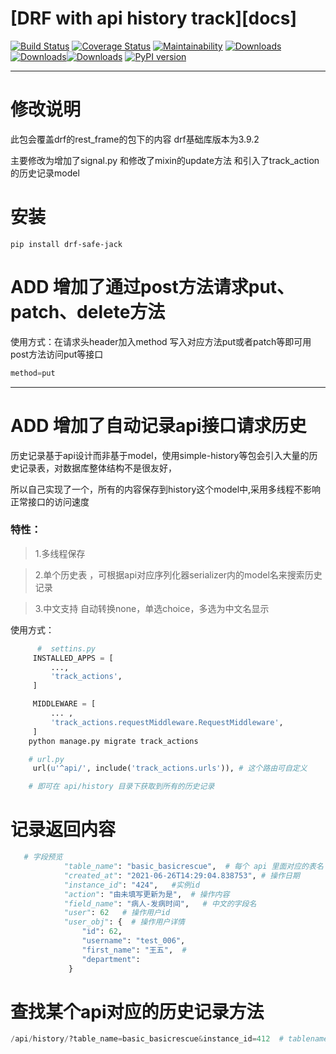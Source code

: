 # [DRF with api history track][docs]

[![Build Status](https://travis-ci.org/kenneth051/drf-history.svg?branch=develop)](https://travis-ci.org/kenneth051/drf-history)  [![Coverage Status](https://coveralls.io/repos/github/kenneth051/django-track-actions/badge.svg?branch=develop)](https://coveralls.io/github/kenneth051/django-track-actions?branch=develop)  [![Maintainability](https://api.codeclimate.com/v1/badges/fc8a5a15c480d2ad117d/maintainability)](https://codeclimate.com/github/kenneth051/django-track-actions/maintainability) [![Downloads](https://pepy.tech/badge/drf-safe-jack)](https://pepy.tech/project/drf-safe-jack)[![Downloads](https://pepy.tech/badge/drf-safe-jack/month)](https://pepy.tech/project/drf-safe-jack)[![Downloads](https://pepy.tech/badge/drf-safe-jack/week)](https://pepy.tech/project/drf-history/week) [![PyPI version](https://badge.fury.io/py/drf-safe-jack.svg)](https://badge.fury.io/py/drf-safe-jack)

---

# 修改说明

此包会覆盖drf的rest_frame的包下的内容   drf基础库版本为3.9.2

主要修改为增加了signal.py 和修改了mixin的update方法 和引入了track_action的历史记录model

# 安装

```shell
pip install drf-safe-jack
```



# ADD   增加了通过post方法请求put、patch、delete方法

使用方式：在请求头header加入method 写入对应方法put或者patch等即可用post方法访问put等接口  

```python
method=put 
```

---

# ADD  增加了自动记录api接口请求历史

历史记录基于api设计而非基于model，使用simple-history等包会引入大量的历史记录表，对数据库整体结构不是很友好，

所以自己实现了一个，所有的内容保存到history这个model中,采用多线程不影响正常接口的访问速度

### 特性：

> 1.多线程保存

> 2.单个历史表 ，可根据api对应序列化器serializer内的model名来搜索历史记录

>3.中文支持 自动转换none，单选choice，多选为中文名显示

使用方式：

```python
      #  settins.py
     INSTALLED_APPS = [
         ...,
         'track_actions',
     ]

     MIDDLEWARE = [
         ... ,
         'track_actions.requestMiddleware.RequestMiddleware',
     ]
    python manage.py migrate track_actions

    # url.py
     url(u'^api/', include('track_actions.urls')), # 这个路由可自定义

    # 即可在 api/history 目录下获取到所有的历史记录
```



# 记录返回内容

```python
   # 字段预览 
            "table_name": "basic_basicrescue",  # 每个 api 里面对应的表名
            "created_at": "2021-06-26T14:29:04.838753", # 操作日期
            "instance_id": "424",   #实例id
            "action": "由未填写更新为是",  # 操作内容
            "field_name": "病人-发病时间",   # 中文的字段名
            "user": 62   # 操作用户id
            "user_obj": {  # 操作用户详情
                "id": 62,
                "username": "test_006",
                "first_name": "王五",  #
                "department": 
             }
```

# 查找某个api对应的历史记录方法

```python
/api/history/?table_name=basic_basicrescue&instance_id=412  # tablename 为表名  instance_id为对应表的实例id
```

